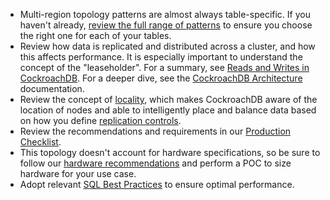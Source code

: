 - Multi-region topology patterns are almost always table-specific. If you haven't already, [review the full range of patterns](topology-patterns.html#multi-region-patterns) to ensure you choose the right one for each of your tables.
- Review how data is replicated and distributed across a cluster, and how this affects performance. It is especially important to understand the concept of the "leaseholder". For a summary, see [Reads and Writes in CockroachDB](architecture/reads-and-writes-overview.html). For a deeper dive, see the [CockroachDB Architecture](architecture/overview.html) documentation.
- Review the concept of [locality](cockroach-start.html#locality), which makes CockroachDB aware of the location of nodes and able to intelligently place and balance data based on how you define [replication controls](configure-replication-zones.html).
- Review the recommendations and requirements in our [Production Checklist](recommended-production-settings.html).
- This topology doesn't account for hardware specifications, so be sure to follow our [hardware recommendations](recommended-production-settings.html#hardware) and perform a POC to size hardware for your use case.
- Adopt relevant [SQL Best Practices](performance-best-practices-overview.html) to ensure optimal performance.
